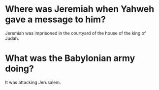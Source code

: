 # Where was Jeremiah when Yahweh gave a message to him?

Jeremiah was imprisoned in the courtyard of the house of the king of Judah.

# What was the Babylonian army doing?

It was attacking Jerusalem.
